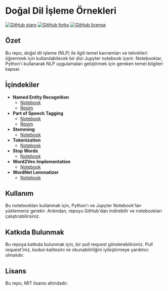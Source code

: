 # Doğal Dil İşleme Örnekleri

[![GitHub stars](https://img.shields.io/github/stars/bard/natural-language-processing-examples.svg?style=flat-square)](https://github.com/bard/natural-language-processing-examples)
[![GitHub forks](https://img.shields.io/github/forks/bard/natural-language-processing-examples.svg?style=flat-square)](https://github.com/bard/natural-language-processing-examples)
[![GitHub license](https://img.shields.io/github/license/bard/natural-language-processing-examples.svg?style=flat-square)](https://github.com/bard/natural-language-processing-examples/blob/main/LICENSE)

## Özet

Bu repo, doğal dil işleme (NLP) ile ilgili temel kavramları ve teknikleri öğrenmek için kullanılabilecek bir dizi Jupyter notebook içerir. Notebooklar, Python'ı kullanarak NLP uygulamaları geliştirmek için gereken temel bilgileri kapsar.

## İçindekiler

* **Named Entity Recognition**
    * [Notebook](https://github.com/bard/natural-language-processing-examples/blob/main/Named_Entity_Recognition.ipynb)
    * [Resim](https://upload.wikimedia.org/wikipedia/commons/thumb/a/a4/Named_entity_recognition.svg/1200px-Named_entity_recognition.svg.png)
* **Part of Speech Tagging**
    * [Notebook](https://github.com/bard/natural-language-processing-examples/blob/main/Part_of_Speech_Tagging.ipynb)
    * [Resim](https://upload.wikimedia.org/wikipedia/commons/thumb/a/a7/Part-of-speech_tagging_example.svg/1200px-Part-of-speech_tagging_example.svg.png)
* **Stemming**
    * [Notebook](https://github.com/bard/natural-language-processing-examples/blob/main/Stemming.ipynb)
* **Tokenization**
    * [Notebook](https://github.com/bard/natural-language-processing-examples/blob/main/Tokenization_Example.ipynb)
* **Stop Words**
    * [Notebook](https://github.com/bard/natural-language-processing-examples/blob/main/stop_words.ipynb)
* **Word2Vec Implementation**
    * [Notebook](https://github.com/bard/natural-language-processing-examples/blob/main/word2vec_implementation.ipynb)
* **WordNet Lemmatizer**
    * [Notebook](https://github.com/bard/natural-language-processing-examples/blob/main/wordnet_lemmatizer.ipynb)

## Kullanım

Bu notebookları kullanmak için, Python'ı ve Jupyter Notebook'ları yüklemeniz gerekir. Ardından, repoyu GitHub'dan indirebilir ve notebookları çalıştırabilirsiniz.

## Katkıda Bulunmak

Bu repoya katkıda bulunmak için, bir pull request gönderebilirsiniz. Pull request'iniz, kodun kalitesini ve okunabilirliğini iyileştirmeye yardımcı olmalıdır.

## Lisans

Bu repo, MIT lisansı altındadır.
